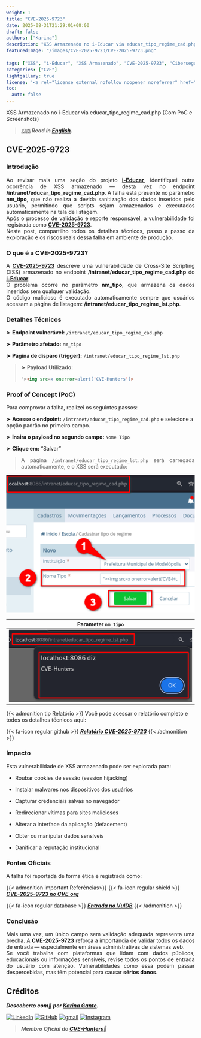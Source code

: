 ```yaml
---
weight: 1
title: "CVE-2025-9723"
date: 2025-08-31T21:29:01+08:00
draft: false
authors: ["Karina"]
description: "XSS Armazenado no i-Educar via educar_tipo_regime_cad.php (Com PoC e Screenshots)"
featuredImage: "/images/CVE-2025-9723/CVE-2025-9723.png"

tags: ["XSS", "i-Educar", "XSS Armazenado", "CVE-2025-9723", "Cibersegurança"]
categories: ["CVE"]
lightgallery: true
license: '<a rel="license external nofollow noopener noreferrer" href="https://creativecommons.org/licenses/by-nc/4.0/" target="_blank">CC BY-NC 4.0</a>'
toc:
  auto: false
---
```


XSS Armazenado no i-Educar via educar_tipo_regime_cad.php (Com PoC e Screenshots)

<!--more-->

> ***🇺🇸 Read in [English](http://karinagante.github.io/cve-2025-9723/).***

## CVE-2025-9723

### Introdução

<p align="justify">Ao revisar mais uma seção do projeto <b><a href="https://github.com/portabilis/i-educar" target=_blank>i-Educar</a></b>, identifiquei outra ocorrência de XSS armazenado — desta vez no endpoint <b>/intranet/educar_tipo_regime_cad.php</b>. A falha está presente no parâmetro <b>nm_tipo</b>, que não realiza a devida sanitização dos dados inseridos pelo usuário, permitindo que scripts sejam armazenados e executados automaticamente na tela de listagem. </br> Após o processo de validação e reporte responsável, a vulnerabilidade foi registrada como <b><a href="https://www.cve.org/CVERecord?id=CVE-2025-9723" target=_blank>CVE-2025-9723</a></b>. </br> Neste post, compartilho todos os detalhes técnicos, passo a passo da exploração e os riscos reais dessa falha em ambiente de produção. </p>

### O que é a CVE-2025-9723?

<p align="justify">A <b><a href="https://www.cve.org/CVERecord?id=CVE-2025-9723" target=_blank>CVE-2025-9723</a></b> descreve uma vulnerabilidade de Cross-Site Scripting (XSS) armazenado no endpoint <b>/intranet/educar_tipo_regime_cad.php</b> do <b><a href="https://github.com/portabilis/i-educar" target=_blank>i-Educar</a></b>. </br> O problema ocorre no parâmetro <b>nm_tipo</b>, que armazena os dados inseridos sem qualquer validação. </br> O código malicioso é executado automaticamente sempre que usuários acessam a página de listagem: <b>/intranet/educar_tipo_regime_lst.php</b>. </p>

### Detalhes Técnicos

➤ **Endpoint vulnerável:** `/intranet/educar_tipo_regime_cad.php`

➤ **Parâmetro afetado:** `nm_tipo`

➤ **Página de disparo (trigger):** `/intranet/educar_tipo_regime_lst.php`

> ➤ **Payload Utilizado:** 
> ```html
>"><img src=x onerror=alert('CVE-Hunters')>
>```

### Proof of Concept (PoC)

Para comprovar a falha, realizei os seguintes passos:

➤ **Acesse o endpoint:** `/intranet/educar_tipo_regime_cad.php`  e selecione a opção padrão no primeiro campo.

➤ **Insira o payload no segundo campo:** `Nome Tipo`

➤ **Clique em:** “Salvar”

> <p align="justify">A página <code>/intranet/educar_tipo_regime_lst.php</code> será carregada automaticamente, e o XSS será executado:</p>

<p align="center">
<img src="/images/CVE-2025-9723/PoC1.png">
</p>

|   Parameter `nm_tipo`         |
|:------------:|
| ![](/images/CVE-2025-9723/PoC2.png)    |

{{< admonition tip Relatório >}} 
Você pode acessar o relatório completo e todos os detalhes técnicos aqui:

{{< fa-icon regular github >}} 
***[Relatório CVE-2025-9723](https://github.com/KarinaGante/KG-Sec/blob/main/CVEs/i-Educar/CVE-2025-9723.md)***
{{< /admonition >}}

### Impacto

Esta vulnerabilidade de XSS armazenado pode ser explorada para:

- Roubar cookies de sessão (session hijacking)

- Instalar malwares nos dispositivos dos usuários

- Capturar credenciais salvas no navegador

- Redirecionar vítimas para sites maliciosos

- Alterar a interface da aplicação (defacement)

- Obter ou manipular dados sensíveis

- Danificar a reputação institucional

### Fontes Oficiais

A falha foi reportada de forma ética e registrada como:

{{< admonition important Referências>}} 
{{< fa-icon regular shield >}} 
***[CVE-2025-9723 no CVE.org](https://www.cve.org/CVERecord?id=CVE-2025-9723)***

{{< fa-icon regular database >}} 
***[Entrada no VulDB](https://vuldb.com/?id.322012)***
{{< /admonition >}}

### Conclusão

<p align="justify">Mais uma vez, um único campo sem validação adequada representa uma brecha. A <b><a href="https://www.cve.org/CVERecord?id=CVE-2025-9723" target=_blank>CVE-2025-9723</a></b> reforça a importância de validar todos os dados de entrada — especialmente em áreas administrativas de sistemas web. </br> Se você trabalha com plataformas que lidam com dados públicos, educacionais ou informações sensíveis, revise todos os pontos de entrada do usuário com atenção. Vulnerabilidades como essa podem passar despercebidas, mas têm potencial para causar <b>sérios danos.</b></p>

## Créditos

***Descoberto com💜 por [Karina Gante](https://karinagante.github.io/).***

[![LinkedIn](https://skillicons.dev/icons?i=linkedin&theme=dark)](https://www.linkedin.com/in/karina-gante/)
[![GitHub](https://skillicons.dev/icons?i=github&theme=dark)](https://www.github.com/KarinaGante/)
[![gmail](https://skillicons.dev/icons?i=gmail&theme=dark)](mailto:karina.gante1@gmail.com)
[![Instagram](https://skillicons.dev/icons?i=instagram&theme=dark)](https://www.instagram.com/karinovisk02/)

> ***Membro Oficial do [CVE-Hunters](https://www.cvehunters.com/)🏹***